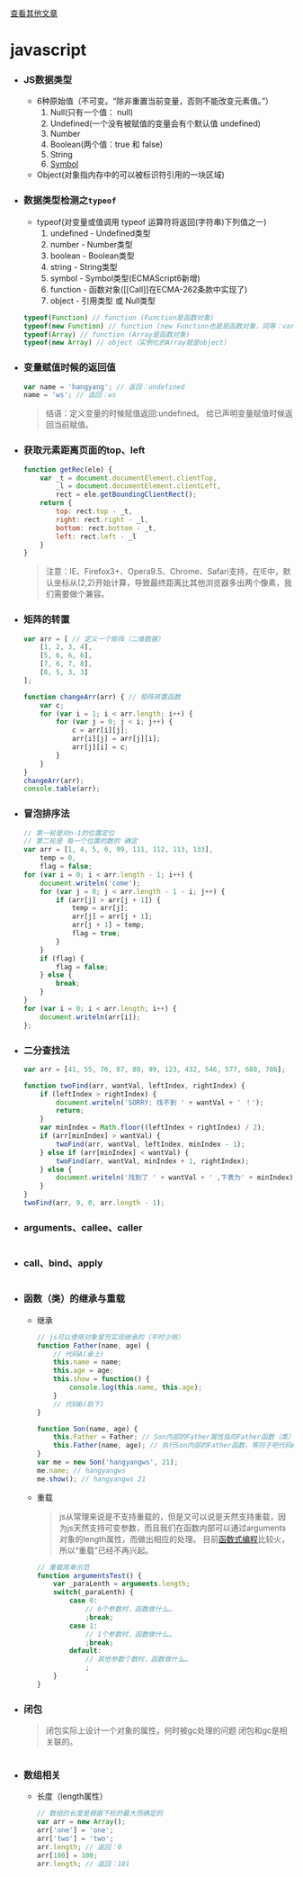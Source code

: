 [查看其他文章](https://github.com/hangyangws/myArticles#articles-list)

# javascript

- ### JS数据类型
    - 6种原始值（不可变。“除非重置当前变量，否则不能改变元素值。”）
        1. Null(只有一个值： null)
        1. Undefined(一个没有被赋值的变量会有个默认值 undefined)
        1. Number
        1. Boolean(两个值：true 和 false)
        1. String
        1. [Symbol](https://developer.mozilla.org/zh-CN/docs/Web/JavaScript/Reference/Global_Objects/Symbol)
    - Object(对象指内存中的可以被标识符引用的一块区域)

- ### 数据类型检测之`typeof`
    - typeof(对变量或值调用 typeof 运算符将返回(字符串)下列值之一)
        1. undefined - Undefined类型
        1. number - Number类型
        1. boolean - Boolean类型
        1. string - String类型
        1. symbol - Symbol类型(ECMAScript6新增)
        1. function - 函数对象([[Call]]在ECMA-262条款中实现了)
        1. object - 引用类型 或 Null类型
    ```javascript
    typeof(Function) // function (Function是函数对象)
    typeof(new Function) // function (new Function也是是函数对象，同等：var func = function(){})
    typeof(Array) // function (Array是函数对象)
    typeof(new Array) // object（实例化的Array就是object）
    ```

- ### 变量赋值时候的返回值
    ```javascript
    var name = 'hangyang'; // 返回：undefined
    name = 'ws'; // 返回：ws
    ```
    > 结语：定义变量的时候赋值返回:undefined。
    > 给已声明变量赋值时候返回当前赋值。

- ### 获取元素距离页面的top、left
    ```javascript
    function getRec(ele) {
        var _t = document.documentElement.clientTop,
            _l = document.documentElement.clientLeft,
            rect = ele.getBoundingClientRect();
        return {
            top: rect.top - _t,
            right: rect.right - _l,
            bottom: rect.bottom - _t,
            left: rect.left - _l
        }
    }
    ```
    > 注意：IE、Firefox3+、Opera9.5、Chrome、Safari支持，在IE中，默认坐标从(2,2)开始计算，导致最终距离比其他浏览器多出两个像素，我们需要做个兼容。

- ### 矩阵的转置
    ```javascript
    var arr = [ // 定义一个矩阵（二维数据）
        [1, 2, 3, 4],
        [5, 6, 6, 6],
        [7, 6, 7, 8],
        [8, 5, 3, 3]
    ];

    function changeArr(arr) { // 矩阵转置函数
        var c;
        for (var i = 1; i < arr.length; i++) {
            for (var j = 0; j < i; j++) {
                c = arr[i][j];
                arr[i][j] = arr[j][i];
                arr[j][i] = c;
            }
        }
    }
    changeArr(arr);
    console.table(arr);
    ```

- ### 冒泡排序法
    ```javascript
    // 第一轮是对n-1的位置定位
    // 第二轮是 每一个位置的数的 确定
    var arr = [1, 4, 5, 6, 99, 111, 112, 113, 133],
        temp = 0,
        flag = false;
    for (var i = 0; i < arr.length - 1; i++) {
        document.writeln('come');
        for (var j = 0; j < arr.length - 1 - i; j++) {
            if (arr[j] > arr[j + 1]) {
                temp = arr[j];
                arr[j] = arr[j + 1];
                arr[j + 1] = temp;
                flag = true;
            }
        }
        if (flag) {
            flag = false;
        } else {
            break;
        }
    }
    for (var i = 0; i < arr.length; i++) {
        document.writeln(arr[i]);
    };
    ```

- ### 二分查找法
    ```javascript
    var arr = [41, 55, 76, 87, 88, 99, 123, 432, 546, 577, 688, 786];

    function twoFind(arr, wantVal, leftIndex, rightIndex) {
        if (leftIndex > rightIndex) {
            document.writeln('SORRY: 找不到 ' + wantVal + ' ！');
            return;
        }
        var minIndex = Math.floor((leftIndex + rightIndex) / 2);
        if (arr[minIndex] > wantVal) {
            twoFind(arr, wantVal, leftIndex, minIndex - 1);
        } else if (arr[minIndex] < wantVal) {
            twoFind(arr, wantVal, minIndex + 1, rightIndex);
        } else {
            document.writeln('找到了 ' + wantVal + ' ,下表为' + minIndex);
        }
    }
    twoFind(arr, 9, 0, arr.length - 1);
    ```

- ### arguments、callee、caller
    ```javascript
    ```

- ### call、bind、apply
    ```javascript
    ```

- ### 函数（类）的继承与重载
    - 继承
        ```javascript
        // js可以使用对象冒充实现继承的（平时少用）
        function Father(name, age) {
            // 代码A(承上)
            this.name = name;
            this.age = age;
            this.show = function() {
                console.log(this.name, this.age);
            }
            // 代码B(启下)
        }

        function Son(name, age) {
            this.Father = Father; // Son内部的Father属性指向Father函数（类）
            this.Father(name, age); // 执行Son内部的Father函数，等同于吧代码A和代码B之间的代码执行了一遍，因而实现“继承”。
        }
        var me = new Son('hangyangws', 21);
        me.name; // hangyangws
        me.show(); // hangyangws 21
        ```
    - 重载
        > js从常理来说是不支持重载的，但是又可以说是天然支持重载，因为js天然支持可变参数，而且我们在函数内部可以通过arguments对象的length属性，而做出相应的处理。
        > 目前[函数式编程](http://baike.baidu.com/link?url=K_XE6rft1YiCQ9tMPac33DgqW_wdyd6WhjhKR37AbEMCp_Avfnb2oojydKBq4WqrqTSNy9Hjo0giLsK5SO95Top5QUQj0ZVC5ZM4nSK-mysX2qOvoGyFr-Ua2Ne7VAEEdCLId79H_9TkbfqdZFbya_)比较火，所以“重载”已经不再兴起。

        ```javascript
        // 重载简单示范
        function argumentsTest() {
            var _paraLenth = arguments.length;
            switch(_paraLenth) {
                case 0:
                    // 0个参数时，函数做什么…
                    ;break;
                case 1:
                    // 1个参数时，函数做什么…
                    ;break;
                default:
                    // 其他参数个数时，函数做什么…
                    ;
            }
        }
        ```

- ### 闭包
    > 闭包实际上设计一个对象的属性，何时被gc处理的问题 闭包和gc是相关联的。

    ```javascript
    ```

- ### 数组相关
    - 长度（length属性）

        ```javascript
        // 数组的长度是根据下标的最大而确定的
        var arr = new Array();
        arr['one'] = 'one';
        arr['two'] = 'two';
        arr.length; // 返回：0
        arr[100] = 100;
        arr.length; // 返回：101
        ```